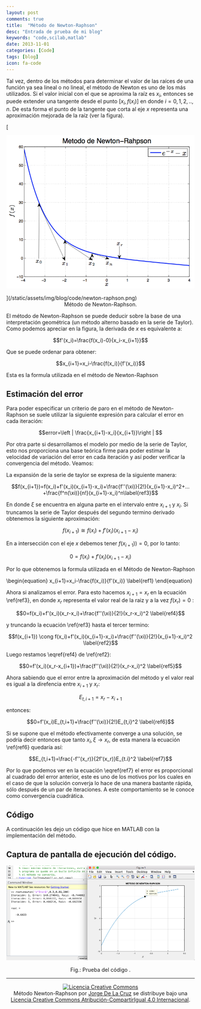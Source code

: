 ```yaml
---
layout: post
comments: true
title:  "Método de Newton-Raphson"
desc: "Entrada de prueba de mi blog"
keywords: "code,scilab,matlab"
date: 2013-11-01
categories: [Code]
tags: [blog]
icon: fa-code
---
```


<script defer src="/static/js/fontawesome-all.js"></script>

Tal vez, dentro de los métodos para determinar el valor de las raíces de una función ya sea lineal o no lineal, el método de Newton es uno de los más utilizados. Si el valor inicial con el que se aproxima  la raíz es $x_i$, entonces se puede extender una tangente desde el punto $[x_i,f(x_i)]$ en donde $i=0,1,2,..,n$. De esta forma el punto de la tangente que corta al eje $x$ representa una aproximación mejorada de la raíz (ver la figura).


[<center>
<img src="/static/assets/img/blog/code/newton-raphson.png" alt="Drawing" width= "650px"/>
</center>](/static/assets/img/blog/code/newton-raphson.png)
<div style="text-align:center">
Método de Newton-Raphson.
</div>



El método de Newton-Raphson se puede deducir sobre la base de una interpretación geométrica (un método alterno basado en la serie de Taylor). Como podemos apreciar en la figura, la derivada de $x$ es equivalente a:

$$f'(x_i)=\frac{f(x_i)-0}{x_i-x_{i+1}}$$

Que se puede ordenar para obtener:

$$x_{i+1}=x_i-\frac{f(x_i)}{f'(x_i)}$$

Esta es la formula utilizada en el método de Newton-Raphson

## <i class="fa fa-balance-scale"></i> Estimación del error

Para poder especificar un criterio de paro en el método de Newton-Raphson se suele utilizar la siguiente expresión para calcular el error en cada iteración:

$$error=\left | \frac{x_{i+1}-x_i}{x_{i+1}}\right | $$

Por otra parte si desarrollamos el modelo por medio de la serie de Taylor, esto nos proporciona una base teórica firme para poder estimar la velocidad de variación del error en cada iteración y así poder verificar la convergencia del método. Veamos:

La expansión de la serie de taylor se expresa de la siguiente manera:

$$f(x_{i+1})=f(x_i)+f'(x_i)(x_{i+1}-x_i)+\frac{f''(\xi)}{2!}(x_{i+1}-x_i)^2+... +\frac{f^n(\xi)}{n!}(x_{i+1}-x_i)^n\label{ref3}$$

En donde $\xi$ se encuentra en alguna parte en el intervalo entre $x_{i+1}$ y $x_i$. Si truncamos la serie de Taylor después del segundo termino derivado obtenemos la siguiente aproximación:

$$f(x_{i+1}) \cong f(x_i)+f'(x_i)(x_{i+1}-x_i)$$

En a intersección con el eje $x$ debemos tener $f(x_{i+1}))=0$, por lo tanto:

$$0 = f(x_i)+f'(x_i)(x_{i+1}-x_i)$$

Por lo que obtenemos la formula utilizada en el Método de Newton-Raphson

\begin{equation}
x_{i+1}=x_i-\frac{f(x_i)}{f'(x_i)} \label{ref1}
\end{equation}

Ahora si analizamos el error. Para esto hacemos $x_{i+1}=x_r$ en la ecuación \ref{ref3}, en donde $x_r$ representa el valor real de la raiz y a la vez $f(x_r)=0$ :

$$0=f(x_i)+f'(x_i)(x_r-x_i)+\frac{f''(\xi)}{2!}(x_r-x_i)^2 \label{ref4}$$

y truncando  la ecuación \ref{ref3} hasta el tercer termino:

$$f(x_{i+1}) \cong f(x_i)+f'(x_i)(x_{i+1}-x_i)+\frac{f''(\xi)}{2!}(x_{i+1}-x_i)^2 \label{ref2}$$

Luego restamos \eqref{ref4} de \ref{ref2}:


$$0=f'(x_i)(x_r-x_{i+1})+\frac{f''(\xi)}{2!}(x_r-x_i)^2 \label{ref5}$$

Ahora sabiendo que el error entre la aproximación del método y el valor real es igual a la direfencia entre $x_{i+1}$ y $x_r$:

$$E_{t,i+1}=x_r-x_{i+1}$$

entonces:

$$0=f'(x_i)E_{t,i+1}+\frac{f''(\xi)}{2!}E_{t,i}^2 \label{ref6}$$

Si se supone que el método efectivamente converge a una solución, se podría decir entonces que tanto $x_i, \xi \longrightarrow x_r$, de esta manera la ecuación \ref{ref6} quedaría así:

$$E_{t,i+1}=\frac{-f''(x_r)}{2f'(x_r)}E_{t.i}^2 \label{ref7}$$



Por lo que podemos ver en la ecuación \eqref{ref7} el error es proporcional al cuadrado del error anterior, este es uno de los motivos por los cuales en el caso de que la solución converja lo hace de una manera bastante rápida, sólo después de un par de iteraciones. A este comportamiento se le conoce como convergencia cuadrática.

## <i class="fa fa-code"></i> Código
A continuación les dejo un código que hice en MATLAB con la implementación del método.


<style type="text/css">
  .gist {width:650px !important;}
  .gist-file
  .gist-data {max-height: 650px;overflow: auto;max-width: 650px;overflow: auto;}
</style>

<center>
<div><span>
<script src="https://gist.github.com/jdelacruz26/d25f750dd66e384a2c93cf22b8869db0.js"></script>
</span></div>
</center>

## <i class="fa fa-image"></i> Captura de pantalla de ejecución del código.


[<center><img src="/static/assets/img/blog/code/newton_proof.png" alt="Drawing" width= "550px"/></center>](/static/assets/img/blog/code/newton_proof.png)
<center>
Fig.: Prueba del código .
</center>


---

<center>
<a rel="license" href="http://creativecommons.org/licenses/by-sa/4.0/"><img alt="Licencia Creative Commons" style="border-width:0" src="https://i.creativecommons.org/l/by-sa/4.0/88x31.png" /></a><br /><span xmlns:dct="http://purl.org/dc/terms/" property="dct:title">Método Newton-Raphson</span> por <a xmlns:cc="http://creativecommons.org/ns#" href="https://jdelacruz26.github.io" property="cc:attributionName" rel="cc:attributionURL">Jorge De La Cruz</a> se distribuye bajo una <a rel="license" href="http://creativecommons.org/licenses/by-sa/4.0/">Licencia Creative Commons Atribución-CompartirIgual 4.0 Internacional</a>.
</center>
